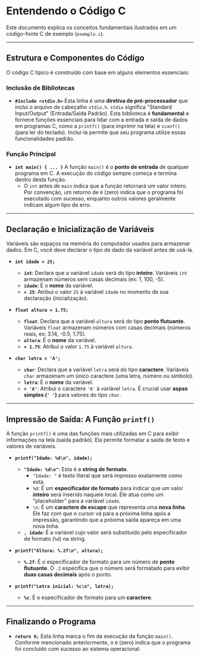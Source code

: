# Entendendo o Código C

Este documento explica os conceitos fundamentais ilustrados em um código-fonte C de exemplo (`exemplo.c`).

---

## Estrutura e Componentes do Código

O código C típico é construído com base em alguns elementos essenciais:

### Inclusão de Bibliotecas

* **`#include <stdio.h>`**
    Esta linha é uma **diretiva de pré-processador** que inclui o arquivo de cabeçalho `stdio.h`. `stdio` significa "Standard Input/Output" (Entrada/Saída Padrão). Esta biblioteca é **fundamental** e fornece funções essenciais para lidar com a entrada e saída de dados em programas C, como a `printf()` (para imprimir na tela) e `scanf()` (para ler do teclado). Incluí-la permite que seu programa utilize essas funcionalidades padrão.

### Função Principal

* **`int main() { ... }`**
    A função `main()` é o **ponto de entrada** de qualquer programa em C. A execução do código sempre começa e termina dentro desta função.
    * O `int` antes de `main` indica que a função retornará um valor inteiro. Por convenção, um retorno de `0` (zero) indica que o programa foi executado com sucesso, enquanto outros valores geralmente indicam algum tipo de erro.

---

## Declaração e Inicialização de Variáveis

Variáveis são espaços na memória do computador usados para armazenar dados. Em C, você deve declarar o tipo de dado da variável antes de usá-la.

* **`int idade = 25;`**
    * **`int`**: Declara que a variável `idade` será do tipo **inteiro**. Variáveis `int` armazenam números sem casas decimais (ex: 1, 100, -5).
    * **`idade`**: É o **nome** da variável.
    * **`= 25`**: Atribui o valor `25` à variável `idade` no momento de sua declaração (inicialização).

* **`float altura = 1.75;`**
    * **`float`**: Declara que a variável `altura` será do tipo **ponto flutuante**. Variáveis `float` armazenam números com casas decimais (números reais, ex: 3.14, -0.5, 1.75).
    * **`altura`**: É o **nome** da variável.
    * **`= 1.75`**: Atribui o valor `1.75` à variável `altura`.

* **`char letra = 'A';`**
    * **`char`**: Declara que a variável `letra` será do tipo **caractere**. Variáveis `char` armazenam um único caractere (uma letra, número ou símbolo).
    * **`letra`**: É o **nome** da variável.
    * **`= 'A'`**: Atribui o caractere `'A'` à variável `letra`. É crucial usar **aspas simples (`' '`)** para valores do tipo `char`.

---

## Impressão de Saída: A Função `printf()`

A função `printf()` é uma das funções mais utilizadas em C para exibir informações na tela (saída padrão). Ela permite formatar a saída de texto e valores de variáveis.

* **`printf("Idade: %d\n", idade);`**
    * **`"Idade: %d\n"`**: Esta é a **string de formato**.
        * `"Idade: "` é texto literal que será impresso exatamente como está.
        * `%d`: É um **especificador de formato** para indicar que um valor **inteiro** será inserido naquele local. Ele atua como um "placeholder" para a variável `idade`.
        * `\n`: É um **caractere de escape** que representa uma **nova linha**. Ele faz com que o cursor vá para a próxima linha após a impressão, garantindo que a próxima saída apareça em uma nova linha.
    * **`, idade`**: É a variável cujo valor será substituído pelo especificador de formato (`%d`) na string.

* **`printf("Altura: %.2f\n", altura);`**
    * **`%.2f`**: É o especificador de formato para um número de **ponto flutuante**. O `.2` especifica que o número será formatado para exibir **duas casas decimais** após o ponto.

* **`printf("Letra inicial: %c\n", letra);`**
    * **`%c`**: É o especificador de formato para um **caractere**.

---

## Finalizando o Programa

* **`return 0;`**
    Esta linha marca o fim da execução da função `main()`. Conforme mencionado anteriormente, o `0` (zero) indica que o programa foi concluído com sucesso ao sistema operacional.
